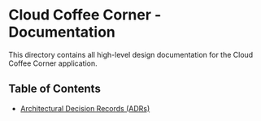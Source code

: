 # Cloud Coffee Corner - Documentation

This directory contains all high-level design documentation for the Cloud Coffee Corner application.

## Table of Contents

- [Architectural Decision Records (ADRs)](./adrs)
